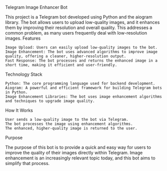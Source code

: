 Telegram Image Enhancer Bot

This project is a Telegram bot developed using Python and the aiogram library. The bot allows users to upload low-quality images, and it enhances them by improving their resolution and overall quality. This addresses a common problem, as many users frequently deal with low-resolution images.
Features

    Image Upload: Users can easily upload low-quality images to the bot.
    Image Enhancement: The bot uses advanced algorithms to improve image quality, offering a cleaner, higher-resolution output.
    Fast Response: The bot processes and returns the enhanced image in a short time, making it efficient and user-friendly.

Technology Stack

    Python: The core programming language used for backend development.
    Aiogram: A powerful and efficient framework for building Telegram bots in Python.
    Image Enhancement Libraries: The bot uses image enhancement algorithms and techniques to upgrade image quality.

How It Works

    User sends a low-quality image to the bot via Telegram.
    The bot processes the image using enhancement algorithms.
    The enhanced, higher-quality image is returned to the user.

Purpose

The purpose of this bot is to provide a quick and easy way for users to improve the quality of their images directly within Telegram. Image enhancement is an increasingly relevant topic today, and this bot aims to simplify that process.
